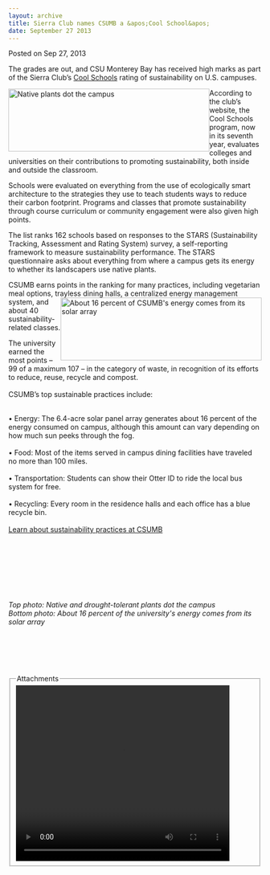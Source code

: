 ```yaml
---
layout: archive
title: Sierra Club names CSUMB a &apos;Cool School&apos;
date: September 27 2013
---
```





<span class="date">Posted on Sep 27, 2013    </span>
<p>The grades are out, and CSU Monterey Bay has received high marks
as part of the Sierra Club&#x2019;s <a href="http://www.sierraclub.org/sierra/201309/coolschools/complete-rankings.aspx" rel="nofollow">Cool Schools</a> rating of sustainability on U.S.
campuses.</p>
<p><img alt="Native plants dot the campus" src="http://news.csumb.edu/sites/default/files/65/attachments/news/images/landscape_0.jpg" style="float:left; width:400px; height:125px">According to the
club&#x2019;s website, the Cool Schools program, now in its seventh year,
evaluates colleges and universities on their contributions to
promoting sustainability, both inside and outside the
classroom.</img></p>
<p>Schools were evaluated on everything from the use of
ecologically smart architecture to the strategies they use to teach
students ways to reduce their carbon footprint. Programs and
classes that promote sustainability through course curriculum or
community engagement were also given high points.</p>
<p>The list ranks 162 schools based on responses to the STARS
(Sustainability Tracking, Assessment and Rating System) survey, a
self-reporting framework to measure sustainability performance. The
STARS questionnaire asks about everything from where a campus gets
its energy to whether its landscapers use native plants.</p>
<p>CSUMB earns points in the ranking for many practices, including
vegetarian meal options, trayless&#xA0;<img alt="About 16 percent of CSUMB&apos;s energy comes from its solar array" src="http://news.csumb.edu/sites/default/files/65/attachments/news/images/solar.jpg" style="float:right; width:400px; height:125px">dining halls, a
centralized energy management system, and about 40
sustainability-related classes.</img></p>
<p>The university earned the most points &#x2013; 99 of a maximum 107 &#x2013; in
the category of waste, in recognition of its efforts to reduce,
reuse, recycle and compost.<br>
<br>
CSUMB&#x2019;s top sustainable practices include:</br></br></p>
<p>&#x2022; Energy: The 6.4-acre solar panel array generates about 16
percent of the energy consumed on campus, although this amount can
vary depending on how much sun peeks through the fog.<br>
<br>
&#x2022; Food: Most of the items served in campus dining facilities have
traveled no more than 100 miles.<br>
<br>
&#x2022; Transportation: Students can show their Otter ID to ride the
local bus system for free.<br>
<br>
&#x2022; Recycling: Every room in the residence halls and each office has
a blue recycle bin.<br>
<br>
<a href="http://sustainability.csumb.edu/" rel="nofollow">Learn
about sustainability practices at CSUMB</a></br></br></br></br></br></br></br></br></p>
<p class="small"><em>Top photo: Native and drought-tolerant plants
dot the campus<br>
Bottom photo: About 16 percent of the university&apos;s energy comes
from its solar array</br></em><br>
&#xA0;</br></p>
<p><br>
&#xA0;</br></p>
<fieldset class="fieldgroup group-attachments">
<legend>Attachments</legend>
<div class="field field-type-emvideo field-field-attach-video">
<div class="field-items">
<div class="field-item odd">
<div class="emvideo emvideo-video emvideo-youtube">
<div class="emfield-emvideo emfield-emvideo-youtube">
<div id="emvideo-youtube-flash-wrapper-1">
<!--<object type="application/x-shockwave-flash" height="350" width="425" data="http://www.youtube.com/v/tcrQij49MAA&amp;rel=0&amp;enablejsapi=1&amp;playerapiid=ytplayer&amp;fs=1" id="emvideo-youtube-flash-1">
          <param name="movie" value="http://www.youtube.com/v/tcrQij49MAA&amp;rel=0&amp;enablejsapi=1&amp;playerapiid=ytplayer&amp;fs=1" />
          <param name="allowScriptAccess" value="sameDomain"/>
          <param name="quality" value="best"/>
          <param name="allowFullScreen" value="true"/>
          <param name="bgcolor" value="#FFFFFF"/>
          <param name="scale" value="noScale"/>
          <param name="salign" value="TL"/>
          <param name="FlashVars" value="playerMode=embedded" />
          <param name="wmode" value="transparent" />
        </object>-->
<video controls="" width="425" height="350">
<source src="http://r14---sn-o097znez.googlevideo.com/videoplayback?key=yt5&amp;id=o-AIuRBT-CwuzOQzu_flvAE7b4QQZd3m9XURXi1cXOduqc&amp;expire=1422353398&amp;signature=794A1320F8BF5A0E9317754C4CF877EADB27A97E.E3ABB7BDCE4229B947DEE17E9D467516D66486B4&amp;fexp=900718,907263,916104,923368,927622,929821,930676,936121,9406392,941004,943917,947225,948124,952302,952605,952901,955301,957103,957105,957201,959701&amp;source=youtube&amp;upn=epWQsT2RDRk&amp;mv=m&amp;sparams=dur,id,initcwndbps,ip,ipbits,itag,mm,ms,mv,pl,ratebypass,source,upn,expire&amp;ms=au&amp;mm=31&amp;ip=198.189.249.65&amp;mt=1422331751&amp;dur=68.823&amp;ipbits=0&amp;pl=23&amp;itag=18&amp;sver=3&amp;ratebypass=yes&amp;initcwndbps=3846250&amp;name=tcrQij49MAA" type="video/mp4"/></video></div>
</div>
</div>
</div>
</div>
</div>
</fieldset>





